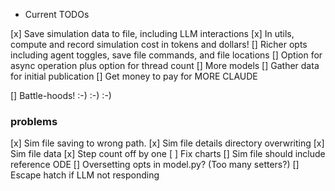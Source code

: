 * Current TODOs

[x] Save simulation data to file, including LLM interactions
[x] In utils, compute and record simulation cost in tokens and dollars!
[] Richer opts including agent toggles, save file commands, and file locations
[] Option for async operation plus option for thread count
[] More models
[] Gather data for initial publication
[] Get money to pay for MORE CLAUDE

[] Battle-hoods! :-) :-) :-)


### problems

[x] Sim file saving to wrong path.
[x] Sim file details directory overwriting
[x] Sim file data
[x] Step count off by one
[ ] Fix charts
[] Sim file should include reference ODE
[] Oversetting opts in model.py? (Too many setters?)
[] Escape hatch if LLM not responding